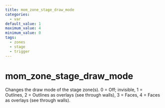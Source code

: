 ```yaml
---
title: mom_zone_stage_draw_mode
categories:
  - var
default_value: 1
maximum_value: 4
minimum_value: 0
tags:
  - zones
  - stage
  - trigger
---
```


# mom_zone_stage_draw_mode

Changes the draw mode of the stage zone(s).
0 = Off; invisible, 1 = Outlines, 2 = Outlines as overlays (see through walls), 3 = Faces, 4 = Faces as overlays (see through walls).
